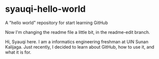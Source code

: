 # syauqi-hello-world
A "hello world" repository for start learning GitHub

Now I'm changing the readme file a little bit, in the readme-edit branch.

Hi, Syauqi here. I am a informatics engineering freshman at UIN Sunan Kalijaga.
Just recently, I decided to learn about GitHub, how to use it, and what it is for.
